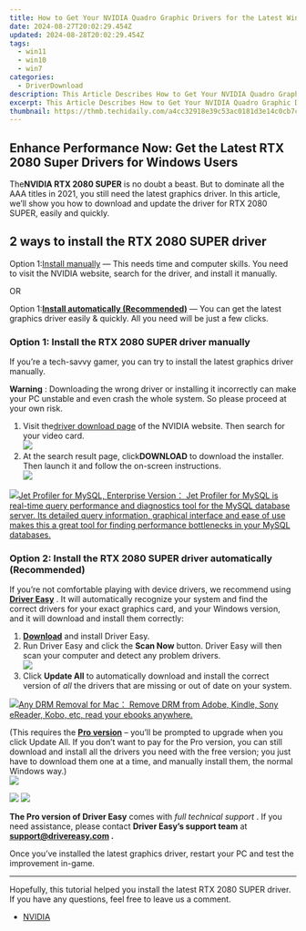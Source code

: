 ```yaml
---
title: How to Get Your NVIDIA Quadro Graphic Drivers for the Latest Windows Ebx, Featuring Enhanced DCH Performance!
date: 2024-08-27T20:02:29.454Z
updated: 2024-08-28T20:02:29.454Z
tags:
  - win11
  - win10
  - win7
categories:
  - DriverDownload
description: This Article Describes How to Get Your NVIDIA Quadro Graphic Drivers for the Latest Windows Ebx, Featuring Enhanced DCH Performance!
excerpt: This Article Describes How to Get Your NVIDIA Quadro Graphic Drivers for the Latest Windows Ebx, Featuring Enhanced DCH Performance!
thumbnail: https://thmb.techidaily.com/a4cc32918e39c53ac0181d3e14c0cb7c5573f6c68460130a6a8de8214128380d.jpg
---
```


## Enhance Performance Now: Get the Latest RTX 2080 Super Drivers for Windows Users

The**NVIDIA RTX 2080 SUPER** is no doubt a beast. But to dominate all the AAA titles in 2021, you still need the latest graphics driver. In this article, we’ll show you how to download and update the driver for RTX 2080 SUPER, easily and quickly.

## 2 ways to install the RTX 2080 SUPER driver

 Option 1:[Install manually](https://tools.techidaily.com/drivereasy/download/) — This needs time and computer skills. You need to visit the NVIDIA website, search for the driver, and install it manually.

OR

 Option 1:[**Install automatically (Recommended)**](https://www.drivereasy.com/knowledge/download-update-rtx-2080-super-drivers-windows-10/#option2) — You can get the latest graphics driver easily & quickly. All you need will be just a few clicks.

### Option 1: Install the RTX 2080 SUPER driver manually

 If you’re a tech-savvy gamer, you can try to install the latest graphics driver manually.

**Warning** : Downloading the wrong driver or installing it incorrectly can make your PC unstable and even crash the whole system. So please proceed at your own risk.

1. Visit the[driver download page](https://www.nvidia.com/Download/index.aspx) of the NVIDIA website. Then search for your video card.  
![](https://images.drivereasy.com/wp-content/uploads/2021/04/2080-super-manually.jpg)
2. At the search result page, click**DOWNLOAD** to download the installer. Then launch it and follow the on-screen instructions.  
![](https://images.drivereasy.com/wp-content/uploads/2021/04/2080-super-manually-2.jpg)

<!-- affiliate ads begin -->
<a href="https://secure.2checkout.com/order/checkout.php?PRODS=4576829&QTY=1&AFFILIATE=108875&CART=1"><img src="https://secure.avangate.com/images/merchant/9e740b84bb48a64dde25061566299467/products/copy_1_jp_box_big.png" border="0">Jet Profiler for MySQL, Enterprise Version： Jet Profiler for MySQL is real-time query performance and diagnostics tool for the MySQL database server. Its detailed query information, graphical interface and ease of use makes this a great tool for finding performance bottlenecks in your MySQL databases. </a>
<!-- affiliate ads end -->
### Option 2: Install the RTX 2080 SUPER driver automatically (Recommended)

 If you’re not comfortable playing with device drivers, we recommend using **[Driver Easy](https://tools.techidaily.com/drivereasy/download/)**  . It will automatically recognize your system and find the correct drivers for your exact graphics card, and your Windows version, and it will download and install them correctly:

1. **[Download](https://tools.techidaily.com/drivereasy/download/)**  and install Driver Easy.
2. Run Driver Easy and click the **Scan Now** button. Driver Easy will then scan your computer and detect any problem drivers.  
![](https://images.drivereasy.com/wp-content/uploads/2020/09/scan-now-driver-easy.png)
3. Click **Update All** to automatically download and install the correct version of _all_ the drivers that are missing or out of date on your system.  
<!-- affiliate ads begin -->
<a href="https://secure.2checkout.com/order/checkout.php?PRODS=4600114&QTY=1&AFFILIATE=108875&CART=1"><img src="https://www.epubor.com/images/drm-removal-feature2.png" border="0">Any DRM Removal for Mac： Remove DRM from Adobe, Kindle, Sony eReader, Kobo, etc, read your ebooks anywhere.</a>
<!-- affiliate ads end -->
 (This requires the **[Pro version](https://tools.techidaily.com/drivereasy/download/)**  – you’ll be prompted to upgrade when you click Update All. If you don’t want to pay for the Pro version, you can still download and install all the drivers you need with the free version; you just have to download them one at a time, and manually install them, the normal Windows way.)  
![](https://images.drivereasy.com/wp-content/uploads/2021/04/de-2080-super.jpg)

<!-- affiliate ads begin -->
<a href="https://shop.manycam.com/order/checkout.php?PRODS=17727588&QTY=1&AFFILIATE=108875&CART=1"><img src="https://secure.avangate.com/images/merchant/8230bea7d54bcdf99cdfe85cb07313d5/mcaffbanner600x500.png" border="0"></a>
<a href="https://shop.manycam.com/order/checkout.php?PRODS=17727588&QTY=1&AFFILIATE=108875&CART=1"><img src="https://secure.avangate.com/images/merchant/8230bea7d54bcdf99cdfe85cb07313d5/Affiliates_300x250px_valentinesday.png" border="0"></a>
<!-- affiliate ads end -->
**The Pro version of Driver Easy** comes with _full technical support_ . If you need assistance, please contact **Driver Easy’s support team** at **[support@drivereasy.com](https://tools.techidaily.com/drivereasy/download/) .**

 Once you’ve installed the latest graphics driver, restart your PC and test the improvement in-game.

---

 Hopefully, this tutorial helped you install the latest RTX 2080 SUPER driver. If you have any questions, feel free to leave us a comment.

* [NVIDIA](https://tools.techidaily.com/drivereasy/download/)

<ins class="adsbygoogle"
     style="display:block"
     data-ad-format="autorelaxed"
     data-ad-client="ca-pub-7571918770474297"
     data-ad-slot="1223367746"></ins>



<ins class="adsbygoogle"
     style="display:block"
     data-ad-client="ca-pub-7571918770474297"
     data-ad-slot="8358498916"
     data-ad-format="auto"
     data-full-width-responsive="true"></ins>


